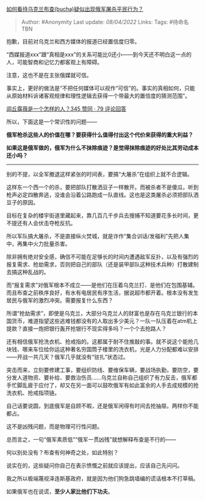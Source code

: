 [如何看待乌克兰布查(bucha)疑似出现俄军屠杀平民行为？](https://www.zhihu.com/question/525574123/answer/2421463724)

> Author: #Anonymity
> Last update: *08/04/2022*
> Links:
> Tags: #待命名TBN

抱歉，目前对乌克兰和西方媒体的报道已经置信度归零。

“西媒报道xxx”跟“真相是xxx”的关系可能比0还小——到今天还不明白这一点的人，可能智商和记忆力都客观上有障碍。

注意，这也不是在主张俄媒就可信。

事实上，更好的做法是“不把任何媒体可以视作“可信”的。事实的真相如何，只能从原始材料诉诸客观规律和理性逻辑去获得一个带最大的置信度的猜测范围”。

[闾丘露薇是一个怎样的人？345 赞同 · 79 评论回答](https://www.zhihu.com/question/22020980/answer/798415609)

所以，下面这是一个常识性的问题——

**俄军枪杀这些人的价值在哪？要获得什么值得付出这个代价来获得的重大利益？**

**如果这是俄军做的，俄军为什么不抹除痕迹？是觉得抹除痕迹的好处比其劳动成本还小吗？**

---

别的不提，以全军撤退这样紧张的时间表，要搞“大屠杀”在组织上就不合逻辑。

这样东一个西一个的杀，要把部队打散洒豆子一样散开。而被杀者不是傻瓜，听到枪声必定四散奔逃，没谁会沿着公路跑成一队直线。这也是这类屠杀必须把部队洒豆子的原因。

目标在复杂的楼宇街道里藏起来，靠几百几千步兵去搜捕不知道要花多长时间，更不提还有人会伏击夺枪反抗。

所以军队搞大屠杀，不是直接纵火焚城，就是诈作“集合训话/发福利”先把人集中，再集中火力批量杀害。

除非拥有绝对安全感，确信不可能在足够长的时间内遭遇敌军反扑，以及有强烈的报复需求、抢劫需求，否则把自己的部队（还是装甲部队这种技术兵种）打散建制去搞这种乱战的。

而“报复需求”对俄军根本不成立——是他们在压着乌克兰打、是他们在包围基辅。而且布查之前秩序良好，有水有电居民有序生活，据说超市都开着。根本没有发生居民与俄军的激烈冲突。需要报复什么东西？

所谓“抢劫需求”，即使是乌克兰，大部分乌克兰人的财富也是存在乌克兰银行的本国货币，难道指望这些逃难钱都没有的人取出多少美元？一队一队压着在atm机上提款？直接一炮把银行轰开抢银行不现实得多吗？一个个去抢路人？

还有相信俄军抢洗衣机、抢戒指的。这都属于耐不住推敲的事。就不说这个能抢几块钱、哪来车位给你运这种著名穷国筒子楼里的洗衣机，光是人力分配都难以安排——开战一共几天？俄军几乎就没有“驻扎”状态过。

突击而来，立刻要修建工事，要组织防线、要维保车辆，要战场执勤，要防空，要分发人道物资、要补给、要救治伤员……乌克兰自称自己组织了有力反击，俄军都手忙脚乱疲于应付了，却又在另一面可以鼓吹俄军有如此富余的人手去成规模的抢洗衣机、抢戒指项链。

自己话要说圆，到底俄军是自顾不暇，还是俄军闲得有时间去抢抽屉。两样你不能都占。

这不是凶残问题，而是物理可行性问题。

总而言之，一句“俄军素质低”“俄军一贯凶残”就想解释布查是不行的——

何以别处没有？布查有何神奇之处，如此特别？

说实在的，这些疑问你自己在表示愤慨之前就应该提出，应该自己先问问。

我之所以极端蔑视泽连斯基政府，就是因为他们狗急跳墙编的谎话根本不打草稿。

如果俄军也在说谎，**至少人家比他们下功夫**。

